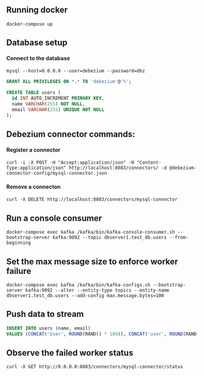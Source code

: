 ## Running docker
```
docker-compose up
```

## Database setup
#### Connect to the database
```shell
mysql --host=0.0.0.0 --user=debezium --password=dbz
```

```sql
GRANT ALL PRIVILEGES ON *.* TO 'debezium'@'%';

CREATE TABLE users (
  id INT AUTO_INCREMENT PRIMARY KEY,
  name VARCHAR(255) NOT NULL,
  email VARCHAR(255) UNIQUE NOT NULL
);
```

## Debezium connector commands:

#### Register a connector
```shell
curl -i -X POST -H "Accept:application/json" -H "Content-Type:application/json" http://localhost:8083/connectors/ -d @debezium-connector-config/mysql-connector.json
```

#### Remove a connecton
```shell
curl -X DELETE http://localhost:8083/connectors/mysql-connector
```

## Run a console consumer
```shell
docker-compose exec kafka /kafka/bin/kafka-console-consumer.sh --bootstrap-server kafka:9092 --topic dbserver1.test_db.users --from-beginning
```

## Set the max message size to enforce worker failure
```shell
docker-compose exec kafka /kafka/bin/kafka-configs.sh --bootstrap-server kafka:9092 --alter --entity-type topics --entity-name dbserver1.test_db.users --add-config max.message.bytes=100
```

## Push data to stream

```sql
INSERT INTO users (name, email)
VALUES (CONCAT('User', ROUND(RAND() * 100)), CONCAT('user', ROUND(RAND() * 100), '@example.com'));
```

## Observe the failed worker status
```shell
curl -X GET http://0.0.0.0:8083/connectors/mysql-connector/status
```

